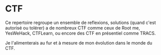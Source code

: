 # CTF

Ce repertoire regroupe un ensemble de reflexions, solutions (quand c'est autorisé ou tolérer) a de nombreux CTF comme ceux de Root me, YesWeHack, CTFLearn, ou encore des CTF en présentiel comme TRACS.

Je l'alimenterais au fur et à mesure de mon évolution dans le monde du CTF.
